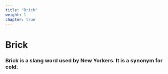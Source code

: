 ```yaml
---
title: "Brick"
weight: 1
chapter: true
---
```


# Brick

### Brick is a slang word used by New Yorkers. It is a synonym for **cold**.

